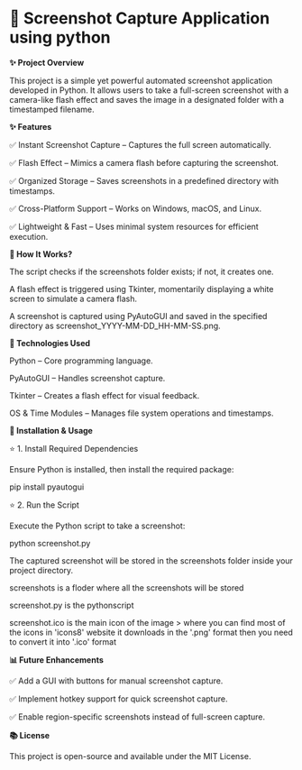 # 📸 Screenshot Capture Application using python

**✨ Project Overview**

This project is a simple yet powerful automated screenshot application developed in Python. It allows users to take a full-screen screenshot with a camera-like flash effect and saves the image in a designated folder with a timestamped filename.

**✨ Features**

✅ Instant Screenshot Capture – Captures the full screen automatically.

✅ Flash Effect – Mimics a camera flash before capturing the screenshot.

✅ Organized Storage – Saves screenshots in a predefined directory with timestamps.

✅ Cross-Platform Support – Works on Windows, macOS, and Linux.

✅ Lightweight & Fast – Uses minimal system resources for efficient execution.

**🎡 How It Works?**

The script checks if the screenshots folder exists; if not, it creates one.

A flash effect is triggered using Tkinter, momentarily displaying a white screen to simulate a camera flash.

A screenshot is captured using PyAutoGUI and saved in the specified directory as screenshot_YYYY-MM-DD_HH-MM-SS.png.

**💪 Technologies Used**

Python – Core programming language.

PyAutoGUI – Handles screenshot capture.

Tkinter – Creates a flash effect for visual feedback.

OS & Time Modules – Manages file system operations and timestamps.

**🚀 Installation & Usage**

⭐ 1. Install Required Dependencies

Ensure Python is installed, then install the required package:

pip install pyautogui

⭐ 2. Run the Script

Execute the Python script to take a screenshot:

python screenshot.py

The captured screenshot will be stored in the screenshots folder inside your project directory.

screenshots is a floder where all the screenshots will be stored

screenshot.py is the pythonscript 

screenshot.ico is the main icon of the image > where you can find most of the icons in 'icons8' website it downloads in the '.png' format then you need to convert it into '.ico' format

**📊 Future Enhancements**

✅ Add a GUI with buttons for manual screenshot capture.

✅ Implement hotkey support for quick screenshot capture.

✅ Enable region-specific screenshots instead of full-screen capture.

**📚 License**

This project is open-source and available under the MIT License.




